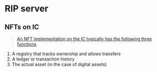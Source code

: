 # RIP server

## NFTs on IC
> [An NFT implementation on the IC typically has the following three functions](https://internetcomputer.org/docs/current/developer-docs/use-cases/considerations-for-nft-devs/)

1. A registry that tracks ownership and allows transfers
2. A ledger or transaction history
3. The actual asset (in the case of digital assets)

